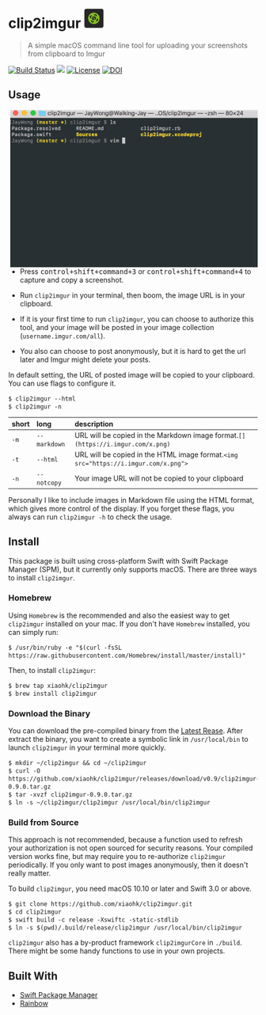 # clip2imgur <img src="./icon.png" height=40 vertical-align=bottom>

> A simple macOS command line tool for uploading your screenshots from clipboard
> to Imgur

[![Build Status](https://travis-ci.org/xiaohk/clip2imgur.svg?branch=master)](https://travis-ci.org/xiaohk/clip2imgur)
<a href="https://swift.org/package-manager/"><img src="https://img.shields.io/badge/SPM-ready-red.svg"></a>
[![License](https://img.shields.io/badge/License-MIT-yellowgreen)](https://github.com/xiaohk/clip2imgur/blob/master/LICENSE)
[![DOI](https://zenodo.org/badge/DOI/10.5281/zenodo.5348350.svg)](https://doi.org/10.5281/zenodo.5348350)

## Usage

<img src="./demo.gif" width=500 style="margin-left:50px"  align="right">

- Press <kbd>control+shift+command+3</kbd> or <kbd>control+shift+command+4</kbd>
  to capture and copy a screenshot.

- Run `clip2imgur` in your terminal, then boom, the image URL is in your
  clipboard.

- If it is your first time to run `clip2imgur`, you can choose to authorize this
  tool, and your image will be posted in your image collection
  (`username.imgur.com/all`).

- You also can choose to post anonymously, but it is hard to get the url later
  and Imgur might delete your posts.

In default setting, the URL of posted image will be copied to your clipboard.
You can use flags to configure it.

```
$ clip2imgur --html
$ clip2imgur -n
```

| short | long         | description                                                                         |
| :---- | :----------- | :---------------------------------------------------------------------------------- |
| `-m`  | `--markdown` | URL will be copied in the Markdown image format.`[](https://i.imgur.com/x.png)`     |
| `-t`  | `--html`     | URL will be copied in the HTML image format.`<img src="https://i.imgur.com/x.png">` |
| `-n`  | `--notcopy`  | Your image URL will not be copied to your clipboard                                 |

Personally I like to include images in Markdown file using the HTML format,
which gives more control of the display. If you forget these flags, you always
can run `clip2imgur -h` to check the usage.

## Install

This package is built using cross-platform Swift with Swift Package Manager
(SPM), but it currently only supports macOS. There are three ways to install
`clip2imgur`.

### Homebrew

Using `Homebrew` is the recommended and also the easiest way to get `clip2imgur`
installed on your mac. If you don't have `Homebrew` installed, you can simply
run:

```
$ /usr/bin/ruby -e "$(curl -fsSL https://raw.githubusercontent.com/Homebrew/install/master/install)"
```

Then, to install `clip2imgur`:

```
$ brew tap xiaohk/clip2imgur
$ brew install clip2imgur
```

### Download the Binary

You can download the pre-compiled binary from the
[Latest Rease](https://github.com/xiaohk/clip2imgur/releases/latest). After
extract the binary, you want to create a symbolic link in `/usr/local/bin` to
launch `clip2imgur` in your terminal more quickly.

```
$ mkdir ~/clip2imgur && cd ~/clip2imgur
$ curl -O https://github.com/xiaohk/clip2imgur/releases/download/v0.9/clip2imgur-0.9.0.tar.gz
$ tar -xvzf clip2imgur-0.9.0.tar.gz
$ ln -s ~/clip2imgur/clip2imgur /usr/local/bin/clip2imgur
```

### Build from Source

This approach is not recommended, because a function used to refresh your
authorization is not open sourced for security reasons. Your compiled version
works fine, but may require you to re-authorize `clip2imgur` periodically. If
you only want to post images anonymously, then it doesn't really matter.

To build `clip2imgur`, you need macOS 10.10 or later and Swift 3.0 or above.

```
$ git clone https://github.com/xiaohk/clip2imgur.git
$ cd clip2imgur
$ swift build -c release -Xswiftc -static-stdlib
$ ln -s $(pwd)/.build/release/clip2imgur /usr/local/bin/clip2imgur
```

`clip2imgur` also has a by-product framework `clip2imgurCore` in `./build`.
There might be some handy functions to use in your own projects.

## Built With

- [Swift Package Manager](https://swift.org/package-manager/)
- [Rainbow](https://github.com/onevcat/Rainbow)
